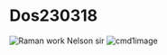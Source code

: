 # Dos230318
![Raman work Nelson sir](https://github.com/user-attachments/assets/7c1d21c2-09ee-4c92-8daf-d98bf03cbbbe)
![cmd1image](https://github.com/user-attachments/assets/4cde2ec3-76b7-4825-9deb-f639d2fd2c87)



